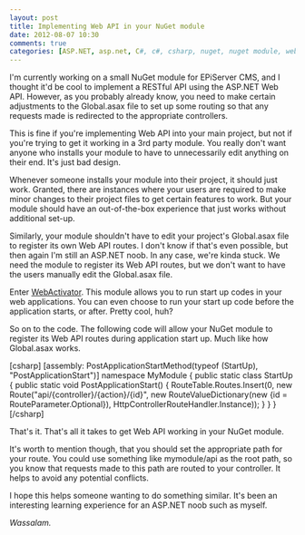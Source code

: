 ```yaml
---
layout: post
title: Implementing Web API in your NuGet module
date: 2012-08-07 10:30
comments: true
categories: [ASP.NET, asp.net, C#, c#, csharp, nuget, nuget module, web api, Web Development, webactivator]
---
```

I'm currently working on a small NuGet module for EPiServer CMS, and I thought it'd be cool to implement a RESTful API using the ASP.NET Web API. However, as you probably already know, you need to make certain adjustments to the Global.asax file to set up some routing so that any requests made is redirected to the appropriate controllers.

This is fine if you're implementing Web API into your main project, but not if you're trying to get it working in a 3rd party module. You really don't want anyone who installs your module to have to unnecessarily edit anything on their end. It's just bad design.

Whenever someone installs your module into their project, it should just work. Granted, there are instances where your users are required to make minor changes to their project files to get certain features to work. But your module should have an out-of-the-box experience that just works without additional set-up.

Similarly, your module shouldn't have to edit your project's Global.asax file to register its own Web API routes. I don't know if that's even possible, but then again I'm still an ASP.NET noob. In any case, we're kinda stuck. We need the module to register its Web API routes, but we don't want to have the users manually edit the Global.asax file.

Enter <a href="http://nuget.org/packages/WebActivator" title="WebActivator NuGet page" target="_blank">WebActivator</a>. This module allows you to run start up codes in your web applications. You can even choose to run your start up code before the application starts, or after. Pretty cool, huh?

So on to the code. The following code will allow your NuGet module to register its Web API routes during application start up. Much like how Global.asax works.

[csharp]
[assembly: PostApplicationStartMethod(typeof (StartUp), "PostApplicationStart")]
namespace MyModule
{
    public static class StartUp
    {
        public static void PostApplicationStart()
        {
            RouteTable.Routes.Insert(0,
                                     new Route("api/{controller}/{action}/{id}",
                                               new RouteValueDictionary(new {id = RouteParameter.Optional}),
                                               HttpControllerRouteHandler.Instance));
        }
    }
}
[/csharp]

That's it. That's all it takes to get Web API working in your NuGet module.

It's worth to mention though, that you should set the appropriate path for your route. You could use something like mymodule/api as the root path, so you know that requests made to this path are routed to your controller. It helps to avoid any potential conflicts.

I hope this helps someone wanting to do something similar. It's been an interesting learning experience for an ASP.NET noob such as myself.

<em>Wassalam.</em>
